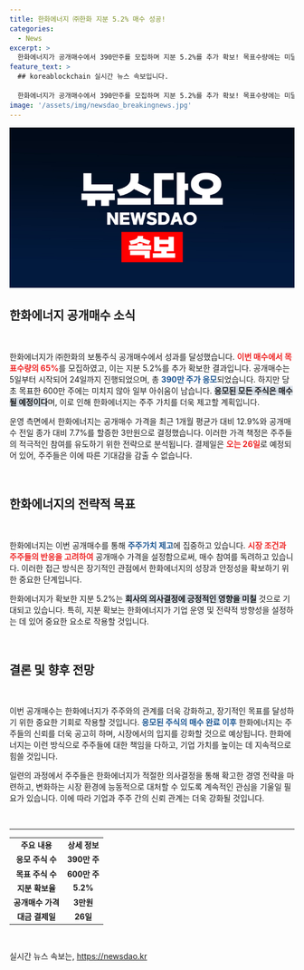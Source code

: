 ```yaml
---
title: 한화에너지 ㈜한화 지분 5.2% 매수 성공!
categories:
  - News
excerpt: >
  한화에너지가 공개매수에서 390만주를 모집하며 지분 5.2%를 추가 확보! 목표수량에는 미달했지만, 주가 할증에 힘입어 주주가치를 높이려는 전략이 주목받고 있다. 26일, 대금 결제일에 귀추가 주목된다!
feature_text: >
  ## koreablockchain 실시간 뉴스 속보입니다.

  한화에너지가 공개매수에서 390만주를 모집하며 지분 5.2%를 추가 확보! 목표수량에는 미달했지만, 주가 할증에 힘입어 주주가치를 높이려는 전략이 주목받고 있다. 26일, 대금 결제일에 귀추가 주목된다!
image: '/assets/img/newsdao_breakingnews.jpg'
---
```


<p><img src="/assets/img/newsdao_breakingnews.jpg" alt="koreablockchain 속보" /></p>

<h2 data-ke-size="size26">한화에너지 공개매수 소식</h2>

<p data-ke-size="size16">&nbsp;</p>

<p>한화에너지가 ㈜한화의 보통주식 공개매수에서 성과를 달성했습니다. <b><span style="color: #ee2323;">이번 매수에서 목표수량의 65%</span></b>를 모집하였고, 이는 지분 5.2%를 추가 확보한 결과입니다. 공개매수는 5일부터 시작되어 24일까지 진행되었으며, 총 <b><span style="color: #1a5490;">390만 주가 응모</span></b>되었습니다. 하지만 당초 목표한 600만 주에는 미치지 않아 일부 아쉬움이 남습니다. <b><span style="background-color: #21538527;">응모된 모든 주식은 매수될 예정이다</span></b>며, 이로 인해 한화에너지는 주주 가치를 더욱 제고할 계획입니다. </p>

<p>운영 측면에서 한화에너지는 공개매수 가격을 최근 1개월 평균가 대비 12.9%와 공개매수 전일 종가 대비 7.7%를 할증한 3만원으로 결정했습니다. 이러한 가격 책정은 주주들의 적극적인 참여를 유도하기 위한 전략으로 분석됩니다. 결제일은 <b><span style="color: #ee2323;">오는 26일</span></b>로 예정되어 있어, 주주들은 이에 따른 기대감을 감출 수 없습니다. </p>

<p data-ke-size="size16">&nbsp;</p>

<h2 data-ke-size="size26">한화에너지의 전략적 목표</h2>

<p data-ke-size="size16">&nbsp;</p>

<p>한화에너지는 이번 공개매수를 통해 <b><span style="color: #1a5490;">주주가치 제고</span></b>에 집중하고 있습니다. <b><span style="color: #ee2323;">시장 조건과 주주들의 반응을 고려하여</span></b> 공개매수 가격을 설정함으로써, 매수 참여를 독려하고 있습니다. 이러한 접근 방식은 장기적인 관점에서 한화에너지의 성장과 안정성을 확보하기 위한 중요한 단계입니다. </p>

<p>한화에너지가 확보한 지분 5.2%는 <b><span style="background-color: #21538527;">회사의 의사결정에 긍정적인 영향을 미칠</span></b> 것으로 기대되고 있습니다. 특히, 지분 확보는 한화에너지가 기업 운영 및 전략적 방향성을 설정하는 데 있어 중요한 요소로 작용할 것입니다. </p>

<p data-ke-size="size16">&nbsp;</p>

<h2 data-ke-size="size26">결론 및 향후 전망</h2>

<p data-ke-size="size16">&nbsp;</p>

<p>이번 공개매수는 한화에너지가 주주와의 관계를 더욱 강화하고, 장기적인 목표를 달성하기 위한 중요한 기회로 작용할 것입니다. <b><span style="color: #1a5490;">응모된 주식의 매수 완료 이후</span></b> 한화에너지는 주주들의 신뢰를 더욱 공고히 하며, 시장에서의 입지를 강화할 것으로 예상됩니다. 한화에너지는 이런 방식으로 주주들에 대한 책임을 다하고, 기업 가치를 높이는 데 지속적으로 힘쓸 것입니다. </p>

<p>일련의 과정에서 주주들은 한화에너지가 적절한 의사결정을 통해 확고한 경영 전략을 마련하고, 변화하는 시장 환경에 능동적으로 대처할 수 있도록 계속적인 관심을 기울일 필요가 있습니다. 이에 따라 기업과 주주 간의 신뢰 관계는 더욱 강화될 것입니다. </p>

<p data-ke-size="size16">&nbsp;</p> 

<hr>

<table style="width: 100%; border-collapse: collapse;">
    <tr>
        <td style="text-align: center; height: 17px;"><b>주요 내용</b></td>
        <td style="text-align: center; height: 17px;"><b>상세 정보</b></td>
    </tr>
    <tr>
        <td style="text-align: center; height: 17px;"><b>응모 주식 수</b></td>
        <td style="text-align: center; height: 17px;"><b>390만 주</b></td>
    </tr>
    <tr>
        <td style="text-align: center; height: 17px;"><b>목표 주식 수</b></td>
        <td style="text-align: center; height: 17px;"><b>600만 주</b></td>
    </tr>
    <tr>
        <td style="text-align: center; height: 17px;"><b>지분 확보율</b></td>
        <td style="text-align: center; height: 17px;"><b>5.2%</b></td>
    </tr>
    <tr>
        <td style="text-align: center; height: 17px;"><b>공개매수 가격</b></td>
        <td style="text-align: center; height: 17px;"><b>3만원</b></td>
    </tr>
    <tr>
        <td style="text-align: center; height: 17px;"><b>대금 결제일</b></td>
        <td style="text-align: center; height: 17px;"><b>26일</b></td>
    </tr>
</table>

<p data-ke-size="size16">&nbsp;</p>
실시간 뉴스 속보는, <a href="https://newsdao.kr" rel="dofollow">https://newsdao.kr</a>



